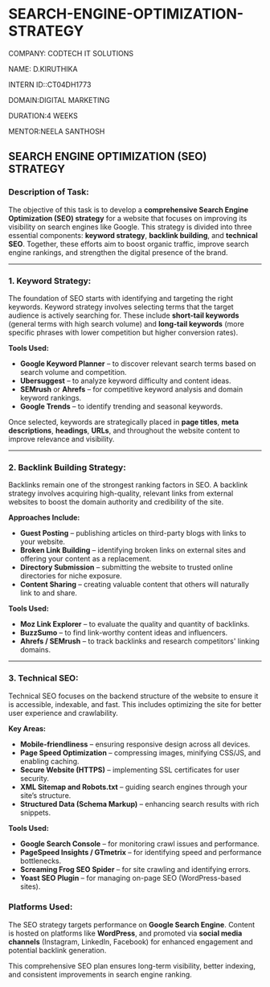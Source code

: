 # SEARCH-ENGINE-OPTIMIZATION-STRATEGY

COMPANY: CODTECH IT SOLUTIONS

NAME: D.KIRUTHIKA

INTERN ID::CT04DH1773

DOMAIN:DIGITAL MARKETING

DURATION:4 WEEKS

MENTOR:NEELA SANTHOSH

## **SEARCH ENGINE OPTIMIZATION (SEO) STRATEGY**

### **Description of Task:**

The objective of this task is to develop a **comprehensive Search Engine Optimization (SEO) strategy** for a website that focuses on improving its visibility on search engines like Google. This strategy is divided into three essential components: **keyword strategy**, **backlink building**, and **technical SEO**. Together, these efforts aim to boost organic traffic, improve search engine rankings, and strengthen the digital presence of the brand.

---

### **1. Keyword Strategy:**

The foundation of SEO starts with identifying and targeting the right keywords. Keyword strategy involves selecting terms that the target audience is actively searching for. These include **short-tail keywords** (general terms with high search volume) and **long-tail keywords** (more specific phrases with lower competition but higher conversion rates).

**Tools Used:**

* **Google Keyword Planner** – to discover relevant search terms based on search volume and competition.
* **Ubersuggest** – to analyze keyword difficulty and content ideas.
* **SEMrush** or **Ahrefs** – for competitive keyword analysis and domain keyword rankings.
* **Google Trends** – to identify trending and seasonal keywords.

Once selected, keywords are strategically placed in **page titles**, **meta descriptions**, **headings**, **URLs**, and throughout the website content to improve relevance and visibility.

---

### **2. Backlink Building Strategy:**

Backlinks remain one of the strongest ranking factors in SEO. A backlink strategy involves acquiring high-quality, relevant links from external websites to boost the domain authority and credibility of the site.

**Approaches Include:**

* **Guest Posting** – publishing articles on third-party blogs with links to your website.
* **Broken Link Building** – identifying broken links on external sites and offering your content as a replacement.
* **Directory Submission** – submitting the website to trusted online directories for niche exposure.
* **Content Sharing** – creating valuable content that others will naturally link to and share.

**Tools Used:**

* **Moz Link Explorer** – to evaluate the quality and quantity of backlinks.
* **BuzzSumo** – to find link-worthy content ideas and influencers.
* **Ahrefs / SEMrush** – to track backlinks and research competitors' linking domains.

---

### **3. Technical SEO:**

Technical SEO focuses on the backend structure of the website to ensure it is accessible, indexable, and fast. This includes optimizing the site for better user experience and crawlability.

**Key Areas:**

* **Mobile-friendliness** – ensuring responsive design across all devices.
* **Page Speed Optimization** – compressing images, minifying CSS/JS, and enabling caching.
* **Secure Website (HTTPS)** – implementing SSL certificates for user security.
* **XML Sitemap and Robots.txt** – guiding search engines through your site’s structure.
* **Structured Data (Schema Markup)** – enhancing search results with rich snippets.

**Tools Used:**

* **Google Search Console** – for monitoring crawl issues and performance.
* **PageSpeed Insights / GTmetrix** – for identifying speed and performance bottlenecks.
* **Screaming Frog SEO Spider** – for site crawling and identifying errors.
* **Yoast SEO Plugin** – for managing on-page SEO (WordPress-based sites).

### **Platforms Used:**

The SEO strategy targets performance on **Google Search Engine**. Content is hosted on platforms like **WordPress**, and promoted via **social media channels** (Instagram, LinkedIn, Facebook) for enhanced engagement and potential backlink generation.


This comprehensive SEO plan ensures long-term visibility, better indexing, and consistent improvements in search engine ranking.

